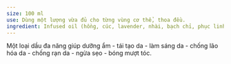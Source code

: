 ```yaml
---
size: 100 ml
use: Dùng một lượng vừa đủ cho từng vùng cơ thể, thoa đều.
ingredient: Infused oil (hồng, cúc, lavender, nhài, bạch chỉ, phục linh, linh chi, rễ dâu tằm,...); Oil (hạnh nhân, bơ, cám gạo, hạt nho, jojoba, hướng dương, olive, carrot, rasberry, hemp seed oil); Essential oil (bergamot, pink grapefruit, green apple, asian pink lotus, jasmine...)
---
```

Một loại dầu đa năng giúp dưỡng ẩm - tái tạo da - làm sáng da - chống lão hóa da - chống rạn da - ngừa sẹo - bóng mượt tóc.